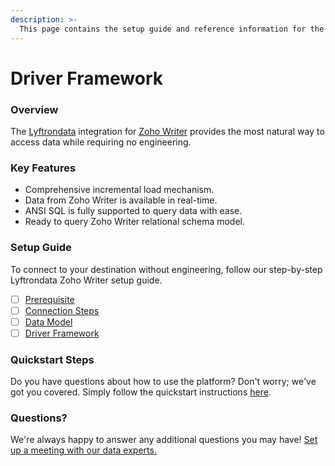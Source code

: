 ```yaml
---
description: >-
  This page contains the setup guide and reference information for the Zoho Writer source connector.
---
```


# Driver Framework

### Overview

The [Lyftrondata](https://www.lyftrondata.com/) integration for [Zoho Writer](https://www.lyftrondata.com/integration/business-analytics/zoho-writer/) provides the most natural way to access data while requiring no engineering.

### Key Features

* Comprehensive incremental load mechanism.
* Data from Zoho Writer is available in real-time.&#x20;
* ANSI SQL is fully supported to query data with ease.
* Ready to query Zoho Writer relational schema model.

### Setup Guide

To connect to your destination without engineering, follow our step-by-step Lyftrondata Zoho Writer setup guide.

* [ ] [Prerequisite](../prerequisite.md)
* [ ] [Connection Steps](../connection-steps.md)
* [ ] [Data Model](../data-model/erd.md)
* [ ] [Driver Framework](../driver-framework/)

### Quickstart Steps

Do you have questions about how to use the platform? Don't worry; we've got you covered. Simply follow the quickstart instructions [here](../driver-framework/README.md).

### Questions? <a href="#questions" id="questions"></a>

We're always happy to answer any additional questions you may have! [Set up a meeting with our data experts.](https://www.lyftrondata.com/book-a-meeting/)


